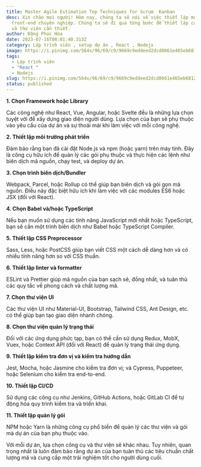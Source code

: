 ```yaml
---
title: Master Agile Estimation Top Techniques for Scrum  Kanban
desc: Xin chào mọi người! Hôm nay, chúng ta sẽ nói về việc thiết lập một dự án
  front-end chuyên nghiệp. Chúng ta sẽ đi qua từng bước để thiết lập các công cụ
  và thư viện cần thiết.
author: Đặng Phúc Hòa
date: 2023-07-16T08:01:40.313Z
category: Lập trình viên , setup dự án , React , Nodejs
image: https://i.pinimg.com/564x/96/69/c9/9669c9eddeed2dcd8661e465eb681250.jpg
tags:
  - Lập trình viên
  - "React "
  - Nodejs
slug: https://i.pinimg.com/564x/96/69/c9/9669c9eddeed2dcd8661e465eb681250.jpg
status: published
---
```

<!--StartFragment-->

**1. Chọn Framework hoặc Library**

Các công nghệ như React, Vue, Angular, hoặc Svelte đều là những lựa chọn tuyệt vời để xây dựng giao diện người dùng. Lựa chọn của bạn sẽ phụ thuộc vào yêu cầu của dự án và sự thoải mái khi làm việc với mỗi công nghệ.

**2. Thiết lập môi trường phát triển**

Đảm bảo rằng bạn đã cài đặt Node.js và npm (hoặc yarn) trên máy tính. Đây là công cụ hữu ích để quản lý các gói phụ thuộc và thực hiện các lệnh như biên dịch mã nguồn, chạy test, và deploy dự án.

**3. Chọn trình biên dịch/Bundler**

Webpack, Parcel, hoặc Rollup có thể giúp bạn biên dịch và gói gọn mã nguồn. Điều này đặc biệt hữu ích khi làm việc với các modules ES6 hoặc JSX (đối với React).

**4. Chọn Babel và/hoặc TypeScript**

Nếu bạn muốn sử dụng các tính năng JavaScript mới nhất hoặc TypeScript, bạn sẽ cần một trình biên dịch như Babel hoặc TypeScript Compiler.

**5. Thiết lập CSS Preprocessor**

Sass, Less, hoặc PostCSS giúp bạn viết CSS một cách dễ dàng hơn và có nhiều tính năng hơn so với CSS thuần.

**6. Thiết lập linter và formatter**

ESLint và Prettier giúp mã nguồn của bạn sạch sẽ, đồng nhất, và tuân thủ các quy tắc về phong cách và chất lượng mã.

**7. Chọn thư viện UI**

Các thư viện UI như Material-UI, Bootstrap, Tailwind CSS, Ant Design, etc. có thể giúp bạn tạo giao diện nhanh chóng.

**8. Chọn thư viện quản lý trạng thái**

Đối với các ứng dụng phức tạp, bạn có thể cần sử dụng Redux, MobX, Vuex, hoặc Context API (đối với React) để quản lý trạng thái ứng dụng.

**9. Thiết lập kiểm tra đơn vị và kiểm tra hướng dẫn**

Jest, Mocha, hoặc Jasmine cho kiểm tra đơn vị; và Cypress, Puppeteer, hoặc Selenium cho kiểm tra end-to-end.

**10. Thiết lập CI/CD**

Sử dụng các công cụ như Jenkins, GitHub Actions, hoặc GitLab CI để tự động hóa quy trình kiểm tra và triển khai.

**11. Thiết lập quản lý gói**

NPM hoặc Yarn là những công cụ phổ biến để quản lý các thư viện và gói mà dự án của bạn phụ thuộc vào.

Với mỗi dự án, lựa chọn công cụ và thư viện sẽ khác nhau. Tuy nhiên, quan trọng nhất là luôn đảm bảo rằng dự án của bạn tuân thủ các tiêu chuẩn chất lượng mã và cung cấp một trải nghiệm tốt cho người dùng cuối.

<!--EndFragment-->